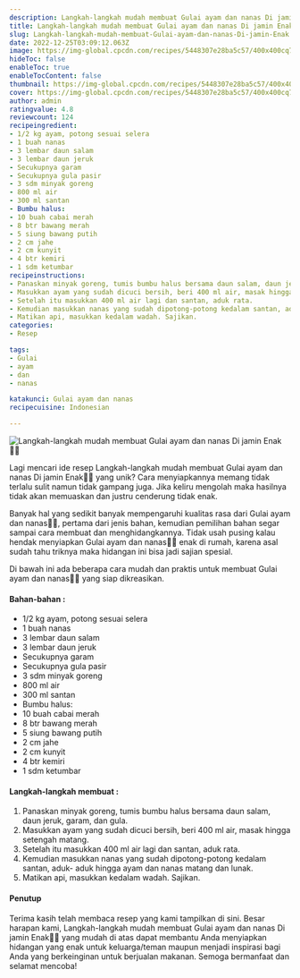 ```yaml
---
description: Langkah-langkah mudah membuat Gulai ayam dan nanas Di jamin Enak"
title: Langkah-langkah mudah membuat Gulai ayam dan nanas Di jamin Enak
slug: Langkah-langkah-mudah-membuat-Gulai-ayam-dan-nanas-Di-jamin-Enak
date: 2022-12-25T03:09:12.063Z
image: https://img-global.cpcdn.com/recipes/5448307e28ba5c57/400x400cq70/photo.jpg
hideToc: false
enableToc: true
enableTocContent: false
thumbnail: https://img-global.cpcdn.com/recipes/5448307e28ba5c57/400x400cq70/photo.jpg
cover: https://img-global.cpcdn.com/recipes/5448307e28ba5c57/400x400cq70/photo.jpg
author: admin
ratingvalue: 4.8
reviewcount: 124
recipeingredient:
- 1/2 kg ayam, potong sesuai selera
- 1 buah nanas
- 3 lembar daun salam
- 3 lembar daun jeruk
- Secukupnya garam
- Secukupnya gula pasir
- 3 sdm minyak goreng
- 800 ml air
- 300 ml santan
- Bumbu halus:
- 10 buah cabai merah
- 8 btr bawang merah
- 5 siung bawang putih
- 2 cm jahe
- 2 cm kunyit
- 4 btr kemiri
- 1 sdm ketumbar
recipeinstructions:
- Panaskan minyak goreng, tumis bumbu halus bersama daun salam, daun jeruk, garam, dan gula.
- Masukkan ayam yang sudah dicuci bersih, beri 400 ml air, masak hingga setengah matang.
- Setelah itu masukkan 400 ml air lagi dan santan, aduk rata.
- Kemudian masukkan nanas yang sudah dipotong-potong kedalam santan, aduk- aduk hingga ayam dan nanas matang dan lunak.
- Matikan api, masukkan kedalam wadah. Sajikan.
categories:
- Resep

tags:
- Gulai
- ayam
- dan
- nanas

katakunci: Gulai ayam dan nanas
recipecuisine: Indonesian

---
```


![Langkah-langkah mudah membuat Gulai ayam dan nanas Di jamin Enak👩‍🍳](https://img-global.cpcdn.com/recipes/5448307e28ba5c57/400x400cq70/photo.jpg)

Lagi mencari ide resep Langkah-langkah mudah membuat Gulai ayam dan nanas Di jamin Enak👩‍🍳 yang unik? Cara menyiapkannya memang tidak terlalu sulit namun tidak gampang juga. Jika keliru mengolah maka hasilnya tidak akan memuaskan dan justru cenderung tidak enak.

Banyak hal yang sedikit banyak mempengaruhi kualitas rasa dari Gulai ayam dan nanas👩‍🍳, pertama dari jenis bahan, kemudian pemilihan bahan segar sampai cara membuat dan menghidangkannya. Tidak usah pusing kalau hendak menyiapkan Gulai ayam dan nanas👩‍🍳 enak di rumah, karena asal sudah tahu triknya maka hidangan ini bisa jadi sajian spesial.

Di bawah ini ada beberapa cara mudah dan praktis untuk membuat Gulai ayam dan nanas👩‍🍳 yang siap dikreasikan.

<!--inarticleads1-->

#### Bahan-bahan :

- 1/2 kg ayam, potong sesuai selera
- 1 buah nanas
- 3 lembar daun salam
- 3 lembar daun jeruk
- Secukupnya garam
- Secukupnya gula pasir
- 3 sdm minyak goreng
- 800 ml air
- 300 ml santan
- Bumbu halus:
- 10 buah cabai merah
- 8 btr bawang merah
- 5 siung bawang putih
- 2 cm jahe
- 2 cm kunyit
- 4 btr kemiri
- 1 sdm ketumbar

<!--inarticleads2-->

#### Langkah-langkah membuat :

1. Panaskan minyak goreng, tumis bumbu halus bersama daun salam, daun jeruk, garam, dan gula.
1. Masukkan ayam yang sudah dicuci bersih, beri 400 ml air, masak hingga setengah matang.
1. Setelah itu masukkan 400 ml air lagi dan santan, aduk rata.
1. Kemudian masukkan nanas yang sudah dipotong-potong kedalam santan, aduk- aduk hingga ayam dan nanas matang dan lunak.
1. Matikan api, masukkan kedalam wadah. Sajikan.

#### Penutup

Terima kasih telah membaca resep yang kami tampilkan di sini. Besar harapan kami, Langkah-langkah mudah membuat Gulai ayam dan nanas Di jamin Enak👩‍🍳 yang mudah di atas dapat membantu Anda menyiapkan hidangan yang enak untuk keluarga/teman maupun menjadi inspirasi bagi Anda yang berkeinginan untuk berjualan makanan. Semoga bermanfaat dan selamat mencoba!